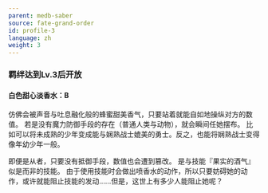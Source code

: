 ```yaml
---
parent: medb-saber
source: fate-grand-order
id: profile-3
language: zh
weight: 3
---
```


### 羁绊达到Lv.3后开放

#### 白色甜心淡香水：B

仿佛会被声音与吐息融化般的蜂蜜甜美香气，只要站着就能自如地操纵对方的数值。
若是没有魔力防御手段的存在（普通人类与动物），就会瞬间任她摆布。
比如可以将未成熟的少年变成能与娴熟战士媲美的勇士。反之，也能将娴熟战士变得像年幼少年一般。

即便是从者，只要没有抵御手段，数值也会遭到篡改。
是与技能『果实的酒气』似是而非的技能。
由于使用技能时会做出喷香水的动作，所以只要妨碍她的动作，或许就能阻止技能的发动……但是，这世上有多少人能阻止她呢？
